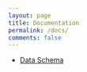 ```yaml
---
layout: page
title: Documentation
permalink: /docs/
comments: false
---
```


- [Data Schema](schema)